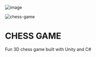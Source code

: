 ![image](https://github.com/lnikol00/chess-game/assets/122328343/7592e18b-a592-46d5-ada4-e1b1a0dafd8c)

![chess-game](https://github.com/lnikol00/chess-game/assets/122328343/406d0de5-e8f0-4834-a7a6-5cd6b639ce65)

# CHESS GAME
Fun 3D chess game built with Unity and C#
